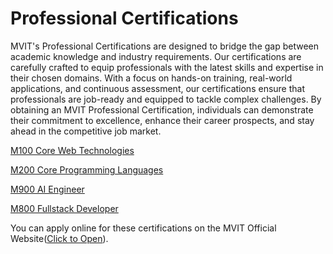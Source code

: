 # Professional Certifications
MVIT's Professional Certifications are designed to bridge the gap between academic knowledge and industry requirements. Our certifications are carefully crafted to equip professionals with the latest skills and expertise in their chosen domains. With a focus on hands-on training, real-world applications, and continuous assessment, our certifications ensure that professionals are job-ready and equipped to tackle complex challenges. By obtaining an MVIT Professional Certification, individuals can demonstrate their commitment to excellence, enhance their career prospects, and stay ahead in the competitive job market.

[M100 Core Web Technologies](CWT/Readme.md)

[M200 Core Programming Languages](CPL/Readme.md)

[M900 AI Engineer](AI_Engineer/Readme.md)

[M800 Fullstack Developer](Fullstack_Developer/Readme.md)


You can apply online for these certifications on the MVIT Official Website([Click to Open](https://www.mvut.us/pages/apply)).
